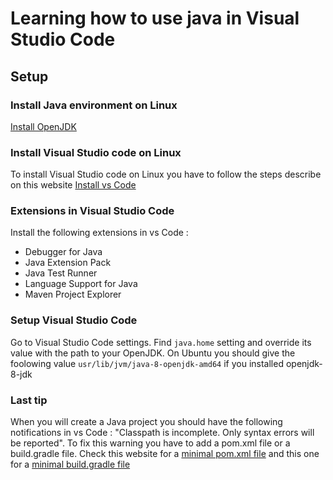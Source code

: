 # Learning how to use java in Visual Studio Code

## Setup

### Install Java environment on Linux

[Install OpenJDK](http://openjdk.java.net/install/)

### Install Visual Studio code on Linux

To install Visual Studio code on Linux you have to follow the steps describe on this website
[Install vs Code](https://code.visualstudio.com/docs/setup/linux)

### Extensions in Visual Studio Code

Install the following extensions in vs Code :

* Debugger for Java
* Java Extension Pack
* Java Test Runner
* Language Support for Java
* Maven Project Explorer

### Setup Visual Studio Code

Go to Visual Studio Code settings. Find `java.home` setting and override its value with the path to your OpenJDK. On Ubuntu you should give the foolowing value
`usr/lib/jvm/java-8-openjdk-amd64` if you installed openjdk-8-jdk

### Last tip

When you will create a Java project you should have the following notifications in vs Code : "Classpath is incomplete. Only syntax errors will be reported".
To fix this warning you have to add a pom.xml file or a build.gradle file. Check this website for a [minimal pom.xml file](https://maven.apache.org/guides/introduction/introduction-to-the-pom.html) and this one for a [minimal build.gradle file](https://spring.io/guides/gs/gradle/)
